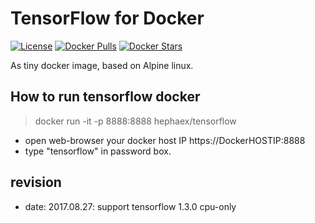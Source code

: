 # TensorFlow for Docker

[![License](https://img.shields.io/badge/license-GPL-blue.svg)](https://raw.githubusercontent.com/hephaex/tensorflow-docker/master/LICENSE)
[![Docker Pulls](https://img.shields.io/docker/pulls/hephaex/tensorflow.svg)](https://hub.docker.com/r/hephaex/tensorflow-docker/)
[![Docker Stars](https://img.shields.io/docker/stars/hephaex/tensorflow.svg)](https://hub.docker.com/r/hephaex/tensorflow-docker/)

As tiny docker image, based on Alpine linux. 

## How to run tensorflow docker
> docker run -it -p 8888:8888 hephaex/tensorflow

* open web-browser your docker host IP
 https://DockerHOSTIP:8888
* type "tensorflow" in password box.

## revision 
* date: 2017.08.27: support tensorflow 1.3.0 cpu-only
